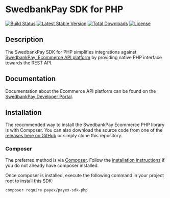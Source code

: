 # SwedbankPay SDK for PHP

[![Build Status][travis-badge]][travis]
[![Latest Stable Version][version-badge]][packagist]
[![Total Downloads][downloads-badge]][packagist]
[![License][license-badge]][packagist]


## Description

The SwedbankPay SDK for PHP simplifies integrations against
[SwedbankPay' Ecommerce API platform][ecom] by providing native PHP interface towards
the REST API.

## Documentation

Documentation about the Ecommerce API platform can be found on the
[SwedbankPay Developer Portal][ecom].

## Installation

The reocmmended way to install the SwedbankPay Ecommerce PHP library is with
Composer. You can also download the source code from one of the
[releases here on GitHub][releases] or simply clone this repository.

### Composer

The preferred method is via [Composer][composer]. Follow the
[installation instructions][composer-intro] if you do not already have
composer installed.

Once composer is installed, execute the following command in your project root
to install this SDK:

```sh
composer require payex/payex-sdk-php
```

  [travis]:         https://travis-ci.org/SwedbankPay/payex-sdk-php
  [travis-badge]:   https://travis-ci.org/SwedbankPay/payex-sdk-php.svg?branch=master
  [ecom]:           https://developer.payex.com/xwiki/wiki/developer/view/Main/ecommerce/
  [releases]:       https://github.com/SwedbankPay/payex-sdk-php/releases
  [composer]:       https://getcomposer.org
  [composer-intro]: https://getcomposer.org/doc/00-intro.md
  [version-badge]:      https://poser.pugx.org/payex/payex-sdk-php/version
  [downloads-badge]:    https://poser.pugx.org/payex/payex-sdk-php/downloads
  [license-badge]:      https://poser.pugx.org/payex/payex-sdk-php/license
  [packagist]:          https://packagist.org/packages/payex/payex-sdk-php
